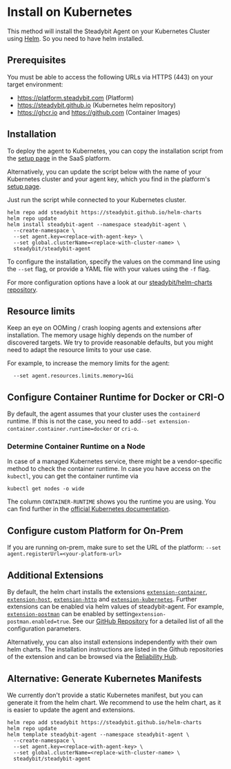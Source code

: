 # Install on Kubernetes

This method will install the Steadybit Agent on your Kubernetes Cluster using [Helm](https://helm.sh). So you need to have helm installed.

## Prerequisites

You must be able to access the following URLs via HTTPS (443) on your target environment:

* https://platform.steadybit.com (Platform)
* https://steadybit.github.io (Kubernetes helm repository)
* https://ghcr.io and https://github.com (Container Images)

## Installation

To deploy the agent to Kubernetes, you can copy the installation script from the [setup page](https://platform.steadybit.com/settings/agents/setup) in the SaaS platform.

Alternatively, you can update the script below with the name of your Kubernetes cluster and your agent key, which you find in the platform's [setup page](https://platform.steadybit.com/settings/agents/setup).

Just run the script while connected to your Kubernetes cluster.

```shell
helm repo add steadybit https://steadybit.github.io/helm-charts
helm repo update
helm install steadybit-agent --namespace steadybit-agent \
  --create-namespace \
  --set agent.key=<replace-with-agent-key> \
  --set global.clusterName=<replace-with-cluster-name> \
  steadybit/steadybit-agent
```

To configure the installation, specify the values on the command line using the `--set` flag, or provide a YAML file with your values using the `-f` flag.

For more configuration options have a look at our [steadybit/helm-charts repository](https://github.com/steadybit/helm-charts/tree/main/charts/steadybit-agent).

## Resource limits

Keep an eye on OOMing / crash looping agents and extensions after installation. The memory usage highly depends on the number of discovered targets. We try to 
provide reasonable defaults, but you might need to adapt the resource limits to your use case.

For example, to increase the memory limits for the agent:
```shell
  --set agent.resources.limits.memory=1Gi
```

## Configure Container Runtime for Docker or CRI-O

By default, the agent assumes that your cluster uses the `containerd` runtime. If this is not the case, you need to add`--set extension-container.container.runtime=docker` or `cri-o`.

### Determine Container Runtime on a Node
In case of a managed Kubernetes service, there might be a vendor-specific method to check the container runtime.
In case you have access on the `kubectl`, you can get the container runtime via

```shell
kubectl get nodes -o wide
```

The column `CONTAINER-RUNTIME` shows you the runtime you are using. You can find further in the [official Kubernetes documentation](https://kubernetes.io/docs/tasks/administer-cluster/migrating-from-dockershim/find-out-runtime-you-use/).

## Configure custom Platform for On-Prem

If you are running on-prem, make sure to set the URL of the platform: `--set agent.registerUrl=<your-platform-url>`

## Additional Extensions

By default, the helm chart installs the extensions [`extension-container`](https://hub.steadybit.com/extension/com.steadybit.extension\_container), [`extension-host`](https://hub.steadybit.com/extension/com.steadybit.extension\_host), [`extension-http`](https://hub.steadybit.com/extension/com.steadybit.extension\_http) and [`extension-kubernetes`](https://hub.steadybit.com/extension/com.steadybit.extension\_kubernetes). Further extensions can be enabled via helm values of steadybit-agent. For example, [`extension-postman`](https://github.com/steadybit/extension-postman) can be enabled by setting`extension-postman.enabled=true`. See our [GitHub Repository](https://github.com/steadybit/helm-charts/tree/main/charts/steadybit-agent) for a detailed list of all the configuration parameters.

Alternatively, you can also install extensions independently with their own helm charts. The installation instructions are listed in the Github repositories of the extension and can be browsed via the [Reliability Hub](https://hub.steadybit.com/).

## Alternative: Generate Kubernetes Manifests

We currently don't provide a static Kubernetes manifest, but you can generate it from the helm chart. We recommend to use the helm chart, as it is easier to update the agent and extensions.

```shell
helm repo add steadybit https://steadybit.github.io/helm-charts
helm repo update
helm template steadybit-agent --namespace steadybit-agent \
  --create-namespace \
  --set agent.key=<replace-with-agent-key> \
  --set global.clusterName=<replace-with-cluster-name> \
  steadybit/steadybit-agent
```
